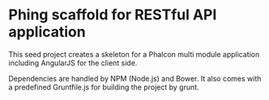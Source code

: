 # Phing scaffold for RESTful API application

This seed project creates a skeleton for a Phalcon multi module application including AngularJS
for the client side.

Dependencies are handled by NPM (Node.js) and Bower. It also comes with a predefined Gruntfile.js
for building the project by grunt.
